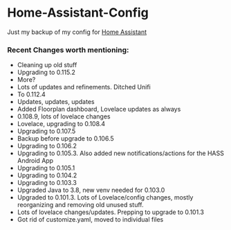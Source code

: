 # Home-Assistant-Config

Just my backup of my config for [Home Assistant](https://home-assistant.io/)

### Recent Changes worth mentioning:

* Cleaning up old stuff
* Upgrading to 0.115.2
* More?
* Lots of updates and refinements. Ditched Unifi
* To 0.112.4
* Updates, updates, updates
* Added Floorplan dashboard, Lovelace updates as always
* 0.108.9, lots of lovelace changes
* Lovelace, upgrading to 0.108.4
* Upgrading to 0.107.5
* Backup before upgrade to 0.106.5
* Upgrading to 0.106.2 
* Upgrading to 0.105.3. Also added new notifications/actions for the HASS Android App
* Upgrading to 0.105.1
* Upgrading to 0.104.2
* Upgrading to 0.103.3
* Upgraded Java to 3.8, new venv needed for 0.103.0
* Upgraded to 0.101.3. Lots of Lovelace/config changes, mostly reorganizing and removing old unused stuff.
* Lots of lovelace changes/updates. Prepping to upgrade to 0.101.3
* Got rid of customize.yaml, moved to individual files

